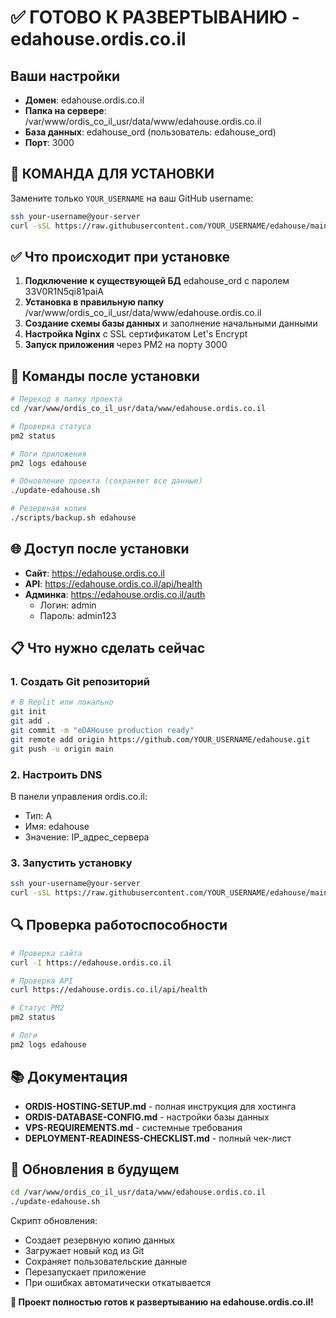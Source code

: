 # ✅ ГОТОВО К РАЗВЕРТЫВАНИЮ - edahouse.ordis.co.il

## Ваши настройки

- **Домен**: edahouse.ordis.co.il
- **Папка на сервере**: /var/www/ordis_co_il_usr/data/www/edahouse.ordis.co.il
- **База данных**: edahouse_ord (пользователь: edahouse_ord)
- **Порт**: 3000

## 🚀 КОМАНДА ДЛЯ УСТАНОВКИ

Замените только `YOUR_USERNAME` на ваш GitHub username:

```bash
ssh your-username@your-server
curl -sSL https://raw.githubusercontent.com/YOUR_USERNAME/edahouse/main/scripts/install-on-vps.sh | bash -s edahouse edahouse.ordis.co.il 3000
```

## ✅ Что происходит при установке

1. **Подключение к существующей БД** edahouse_ord с паролем 33V0R1N5qi81paiA
2. **Установка в правильную папку** /var/www/ordis_co_il_usr/data/www/edahouse.ordis.co.il
3. **Создание схемы базы данных** и заполнение начальными данными
4. **Настройка Nginx** с SSL сертификатом Let's Encrypt
5. **Запуск приложения** через PM2 на порту 3000

## 🔧 Команды после установки

```bash
# Переход в папку проекта
cd /var/www/ordis_co_il_usr/data/www/edahouse.ordis.co.il

# Проверка статуса
pm2 status

# Логи приложения
pm2 logs edahouse

# Обновление проекта (сохраняет все данные)
./update-edahouse.sh

# Резервная копия
./scripts/backup.sh edahouse
```

## 🌐 Доступ после установки

- **Сайт**: https://edahouse.ordis.co.il
- **API**: https://edahouse.ordis.co.il/api/health
- **Админка**: https://edahouse.ordis.co.il/auth
  - Логин: admin
  - Пароль: admin123

## 📋 Что нужно сделать сейчас

### 1. Создать Git репозиторий
```bash
# В Replit или локально
git init
git add .
git commit -m "eDAHouse production ready"
git remote add origin https://github.com/YOUR_USERNAME/edahouse.git
git push -u origin main
```

### 2. Настроить DNS
В панели управления ordis.co.il:
- Тип: A
- Имя: edahouse  
- Значение: IP_адрес_сервера

### 3. Запустить установку
```bash
ssh your-username@your-server
curl -sSL https://raw.githubusercontent.com/YOUR_USERNAME/edahouse/main/scripts/install-on-vps.sh | bash -s edahouse edahouse.ordis.co.il 3000
```

## 🔍 Проверка работоспособности

```bash
# Проверка сайта
curl -I https://edahouse.ordis.co.il

# Проверка API
curl https://edahouse.ordis.co.il/api/health

# Статус PM2
pm2 status

# Логи
pm2 logs edahouse
```

## 📚 Документация

- **ORDIS-HOSTING-SETUP.md** - полная инструкция для хостинга
- **ORDIS-DATABASE-CONFIG.md** - настройки базы данных
- **VPS-REQUIREMENTS.md** - системные требования
- **DEPLOYMENT-READINESS-CHECKLIST.md** - полный чек-лист

## 🔄 Обновления в будущем

```bash
cd /var/www/ordis_co_il_usr/data/www/edahouse.ordis.co.il
./update-edahouse.sh
```

Скрипт обновления:
- Создает резервную копию данных
- Загружает новый код из Git
- Сохраняет пользовательские данные
- Перезапускает приложение
- При ошибках автоматически откатывается

**🎉 Проект полностью готов к развертыванию на edahouse.ordis.co.il!**